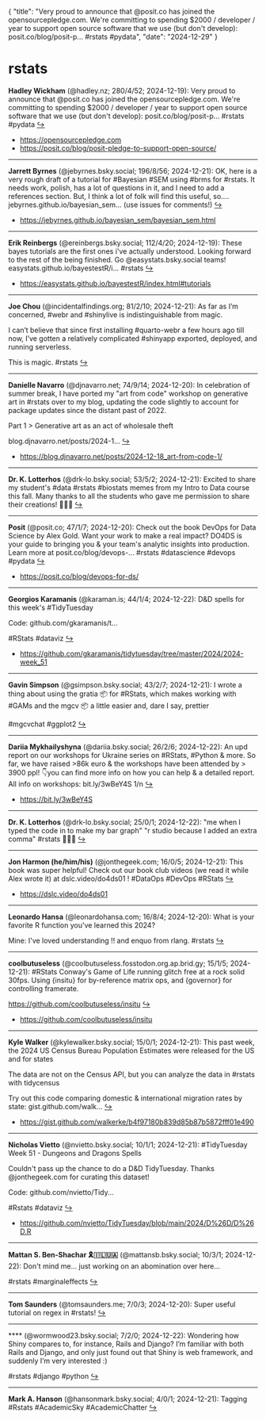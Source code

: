 {
  "title": "Very proud to announce that @posit.co has joined the opensourcepledge.com. We're committing to spending $2000 / developer / year to support open source software that we use (but don't develop): posit.co/blog/posit-p... #rstats #pydata",
  "date": "2024-12-29"
}

# rstats

**Hadley Wickham** (@hadley.nz; 280/4/52; 2024-12-19): Very proud to announce that @posit.co has joined the opensourcepledge.com. We're committing to spending $2000 / developer / year to support open source software that we use (but don't develop): posit.co/blog/posit-p... #rstats #pydata  [&#8618;](https://bsky.app/profile/hadley.nz/post/3ldoultjczk27)

- <https://opensourcepledge.com>
- <https://posit.co/blog/posit-pledge-to-support-open-source/>

---

**Jarrett Byrnes** (@jebyrnes.bsky.social; 196/8/56; 2024-12-21): OK, here is a very rough draft of a tutorial for #Bayesian #SEM using #brms for #rstats. It needs work, polish, has a lot of questions in it, and I need to add a references section. But, I think a lot of folk will find this useful, so.... jebyrnes.github.io/bayesian_sem... (use issues for comments!)  [&#8618;](https://bsky.app/profile/jebyrnes.bsky.social/post/3ldtobcnh322w)

- <https://jebyrnes.github.io/bayesian_sem/bayesian_sem.html>

---

**Erik Reinbergs** (@ereinbergs.bsky.social; 112/4/20; 2024-12-19): These bayes tutorials are the first ones i've actually understood. Looking forward to the rest of the being finished. Go @easystats.bsky.social teams! easystats.github.io/bayestestR/i... #rstats  [&#8618;](https://bsky.app/profile/ereinbergs.bsky.social/post/3ldo7e5zfoc2k)

- <https://easystats.github.io/bayestestR/index.html#tutorials>

---

**Joe Chou** (@incidentalfindings.org; 81/2/10; 2024-12-21): As far as I’m concerned, #webr and #shinylive is indistinguishable from magic.

I can’t believe that since first installing #quarto-webr a few hours ago till now, I’ve gotten a relatively complicated #shinyapp exported, deployed, and running serverless.

This is magic. #rstats  [&#8618;](https://bsky.app/profile/incidentalfindings.org/post/3ldtkhhwd3c2t)

---

**Danielle Navarro** (@djnavarro.net; 74/9/14; 2024-12-20): In celebration of summer break, I have ported my "art from code" workshop on generative art in #rstats over to my blog, updating the code slightly to account for package updates since the distant past of 2022. 

Part 1 > Generative art as an act of wholesale theft

blog.djnavarro.net/posts/2024-1...  [&#8618;](https://bsky.app/profile/djnavarro.net/post/3ldraj66ioc2a)

- <https://blog.djnavarro.net/posts/2024-12-18_art-from-code-1/>

---

**Dr. K. Lotterhos** (@drk-lo.bsky.social; 53/5/2; 2024-12-21): Excited to share my student's #data #rstats #biostats memes from my Intro to Data course this fall. Many thanks to all the students who gave me permission to share their creations! 🧪👨‍🔬  [&#8618;](https://bsky.app/profile/drk-lo.bsky.social/post/3ldu4bgobls2h)

---

**Posit** (@posit.co; 47/1/7; 2024-12-20): Check out the book DevOps for Data Science by Alex Gold. 
Want your work to make a real impact? DO4DS is your guide to bringing you & your team's analytic insights into production. Learn more at posit.co/blog/devops-...
#rstats #datascience #devops #pydata  [&#8618;](https://bsky.app/profile/posit.co/post/3ldqugttzac2e)

- <https://posit.co/blog/devops-for-ds/>

---

**Georgios Karamanis** (@karaman.is; 44/1/4; 2024-12-22): D&D spells for this week's #TidyTuesday

Code: github.com/gkaramanis/t...

#RStats #dataviz  [&#8618;](https://bsky.app/profile/karaman.is/post/3ldv4ntrh4k27)

- <https://github.com/gkaramanis/tidytuesday/tree/master/2024/2024-week_51>

---

**Gavin Simpson** (@gsimpson.bsky.social; 43/2/7; 2024-12-21): I wrote a thing about using the gratia 📦 for #RStats, which makes working with #GAMs and the mgcv 📦 a little easier and, dare I say, prettier

#mgcvchat #ggplot2  [&#8618;](https://bsky.app/profile/gsimpson.bsky.social/post/3ldthzr2x222i)

---

**Dariia Mykhailyshyna** (@dariia.bsky.social; 26/2/6; 2024-12-22): An upd report on our workshops for Ukraine series on #RStats, #Python & more.  So far, we have raised >86k euro & the workshops have been attended by > 3900 ppl! 
👇you can find more info on how you can help & a detailed report.
All info on workshops: bit.ly/3wBeY4S 1/n  [&#8618;](https://bsky.app/profile/dariia.bsky.social/post/3ldv7efiy422w)

- <https://bit.ly/3wBeY4S>

---

**Dr. K. Lotterhos** (@drk-lo.bsky.social; 25/0/1; 2024-12-22): "me when I typed the code in to make my bar graph" "r studio because I added an extra comma" #rstats  🧪👨‍🔬  [&#8618;](https://bsky.app/profile/drk-lo.bsky.social/post/3ldu4ifyaik2h)

---

**Jon Harmon (he/him/his)** (@jonthegeek.com; 16/0/5; 2024-12-21): This book was super helpful! Check out our book club videos (we read it while Alex wrote it) at dslc.video/do4ds01 ! #DataOps #DevOps #RStats  [&#8618;](https://bsky.app/profile/jonthegeek.com/post/3ldrw7bopok2k)

- <https://dslc.video/do4ds01>

---

**Leonardo Hansa** (@leonardohansa.com; 16/8/4; 2024-12-20): What is your favorite R function you've learned this 2024?

Mine: I've loved understanding !! and enquo from rlang.
#rstats  [&#8618;](https://bsky.app/profile/leonardohansa.com/post/3ldrbhrurns2g)

---

**coolbutuseless** (@coolbutuseless.fosstodon.org.ap.brid.gy; 15/1/5; 2024-12-21): #RStats Conway's Game of Life running glitch free at a rock solid 30fps. Using {insitu} for by-reference matrix ops, and {governor} for controlling framerate.

https://github.com/coolbutuseless/insitu  [&#8618;](https://bsky.app/profile/coolbutuseless.fosstodon.org.ap.brid.gy/post/3ldsbc7u4uh62)

- <https://github.com/coolbutuseless/insitu>

---

**Kyle Walker** (@kylewalker.bsky.social; 15/0/1; 2024-12-21): This past week, the 2024 US Census Bureau Population Estimates were released for the US and for states

The data are not on the Census API, but you can analyze the data in #rstats with tidycensus

Try out this code comparing domestic & international migration rates by state: gist.github.com/walk...  [&#8618;](https://bsky.app/profile/kylewalker.bsky.social/post/3ldtwts32gu2i)

- <https://gist.github.com/walkerke/b4f97180b839d85b87b5872fff01e490>

---

**Nicholas Vietto** (@nvietto.bsky.social; 10/1/1; 2024-12-21): #TidyTuesday  Week 51 - Dungeons and Dragons Spells

Couldn't pass up the chance to do a D&D TidyTuesday. Thanks @jonthegeek.com for curating this dataset! 

Code: github.com/nvietto/Tidy...

#Rstats #dataviz  [&#8618;](https://bsky.app/profile/nvietto.bsky.social/post/3ldtjwtsu6c2n)

- <https://github.com/nvietto/TidyTuesday/blob/main/2024/D%26D/D%26D.R>

---

**Mattan S. Ben-Shachar 🎗️🇮🇱🇺🇦** (@mattansb.bsky.social; 10/3/1; 2024-12-22): Don't mind me... just working on an abomination over here...

#rstats #marginaleffects  [&#8618;](https://bsky.app/profile/mattansb.bsky.social/post/3lduygec4ts2g)

---

**Tom Saunders** (@tomsaunders.me; 7/0/3; 2024-12-20): Super useful tutorial on regex in #rstats!  [&#8618;](https://bsky.app/profile/tomsaunders.me/post/3ldrhwq3n4k2b)

---

**** (@wormwood23.bsky.social; 7/2/0; 2024-12-22): Wondering how Shiny compares to, for instance, Rails and Django? I’m familiar with both Rails and Django, and only just found out that Shiny is web framework, and suddenly I’m very interested :)

#rstats #django #python  [&#8618;](https://bsky.app/profile/wormwood23.bsky.social/post/3lduglsuwes2z)

---

**Mark A. Hanson** (@hansonmark.bsky.social; 4/0/1; 2024-12-21): Tagging #Rstats #AcademicSky #AcademicChatter  [&#8618;](https://bsky.app/profile/hansonmark.bsky.social/post/3ldrlv3duzc2s)

